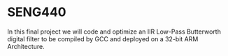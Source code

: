 # SENG440

In this final project we will code and optimize an IIR Low-Pass Butterworth digital filter to be compiled by GCC and deployed on a 32-bit ARM Architecture.
